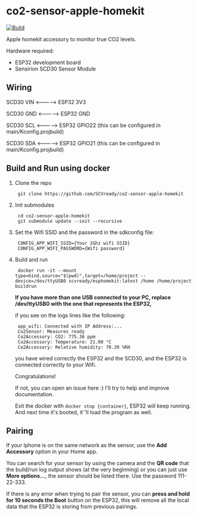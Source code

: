 # co2-sensor-apple-homekit

[![Build](https://github.com/SCVready/co2-sensor-apple-homekit/actions/workflows/Build.yml/badge.svg)](https://github.com/SCVready/co2-sensor-apple-homekit/actions/workflows/Build.yml)

Apple homekit accessory to monitor true CO2 levels.

Hardware required:
- ESP32 development board
- Sensirion SCD30 Sensor Module

## Wiring
SCD30 VIN <-----> ESP32 3V3

SCD30 GND <-----> ESP32 GND

SCD30 SCL <-----> ESP32 GPIO22 (this can be configured in main/Kconfig.projbuild)

SCD30 SDA <-----> ESP32 GPIO21 (this can be configured in main/Kconfig.projbuild)

## Build and Run using docker
1. Clone the repo

        git clone https://github.com/SCVready/co2-sensor-apple-homekit

2. Init submodules

        cd co2-sensor-apple-homekit
        git submodule update --init --recursive

3. Set the Wifi SSID and the password in the sdkconfig file:

        CONFIG_APP_WIFI_SSID={Your 2Ghz wifi SSID}
        CONFIG_APP_WIFI_PASSWORD={Wifi password}

3. Build and run

        docker run -it --mount type=bind,source="$(pwd)",target=/home/project --device=/dev/ttyUSB0 scvready/esphomekit:latest /home /home/project buildrun

    **If you have more than one USB connected to your PC, replace /dev/ttyUSB0 with the one that represents the ESP32,**

    if you see on the logs lines like the following:

        app_wifi: Connected with IP Address:...
        Co2Sensor: Measures ready
        Co2Accessory: CO2: 775.36 ppm
        Co2Accessory: Temperature: 21.00 °C
        Co2Accessory: Relative humidity: 70.39 %RH

    you have wired correctly the ESP32 and the SCD30, and the ESP32 is connected correctly to your Wifi.

    Congratulations!

    If not, you can open an issue here :) I'll try to help and improve documentation.

    Exit the docker with `docker stop {container}`, ESP32 will keep running. And next time it's booted, it´'ll load the program as well.

## Pairing

If your Iphone is on the same network as the sensor, use the **Add Accessory** option in your Home app.

You can search for your sensor by using the camera and the **QR code** that the build/run log output shows (at the very beginning) or you can just use **More options...**, the sensor should be listed there. Use the password 111-22-333.

If there is any error when trying to pair the sensor, you can **press and hold for 10 seconds the Boot** button on the ESP32, this will remove all the local data that the ESP32 is storing from previous pairings.